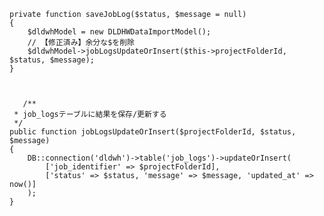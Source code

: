     private function saveJobLog($status, $message = null)
    {
        $dldwhModel = new DLDHWDataImportModel();
        // 【修正済み】余分な$を削除
        $dldwhModel->jobLogsUpdateOrInsert($this->projectFolderId, $status, $message);
    }



       /**
     * job_logsテーブルに結果を保存/更新する
     */
    public function jobLogsUpdateOrInsert($projectFolderId, $status, $message)
    {
        DB::connection('dldwh')->table('job_logs')->updateOrInsert(
            ['job_identifier' => $projectFolderId],
            ['status' => $status, 'message' => $message, 'updated_at' => now()]
        );
    }
